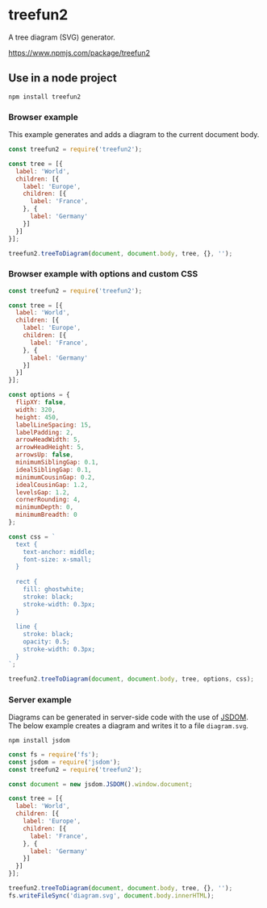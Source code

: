 # treefun2

A tree diagram (SVG) generator.

https://www.npmjs.com/package/treefun2

## Use in a node project

```shell
npm install treefun2
```

### Browser example

This example generates and adds a diagram to the current document body.

```javascript
const treefun2 = require('treefun2');

const tree = [{
  label: 'World',
  children: [{
    label: 'Europe',
    children: [{
      label: 'France',
    }, {
      label: 'Germany'
    }]
  }]
}];

treefun2.treeToDiagram(document, document.body, tree, {}, '');
```

### Browser example with options and custom CSS

```javascript
const treefun2 = require('treefun2');

const tree = [{
  label: 'World',
  children: [{
    label: 'Europe',
    children: [{
      label: 'France',
    }, {
      label: 'Germany'
    }]
  }]
}];

const options = {
  flipXY: false,
  width: 320,
  height: 450,
  labelLineSpacing: 15,
  labelPadding: 2,
  arrowHeadWidth: 5,
  arrowHeadHeight: 5,
  arrowsUp: false,
  minimumSiblingGap: 0.1,
  idealSiblingGap: 0.1,
  minimumCousinGap: 0.2,
  idealCousinGap: 1.2,
  levelsGap: 1.2,
  cornerRounding: 4,
  minimumDepth: 0,
  minimumBreadth: 0
};

const css = `
  text {
    text-anchor: middle;
    font-size: x-small;
  }
  
  rect {
    fill: ghostwhite;
    stroke: black;
    stroke-width: 0.3px;
  }
  
  line {
    stroke: black;
    opacity: 0.5;
    stroke-width: 0.3px;
  }
`;

treefun2.treeToDiagram(document, document.body, tree, options, css);
```

### Server example

Diagrams can be generated in server-side code with the use
of [JSDOM](https://github.com/jsdom/jsdom). The below example creates a diagram
and writes it to a file `diagram.svg`.

```shell
npm install jsdom
```

```javascript
const fs = require('fs');
const jsdom = require('jsdom');
const treefun2 = require('treefun2');

const document = new jsdom.JSDOM().window.document;

const tree = [{
  label: 'World',
  children: [{
    label: 'Europe',
    children: [{
      label: 'France',
    }, {
      label: 'Germany'
    }]
  }]
}];

treefun2.treeToDiagram(document, document.body, tree, {}, '');
fs.writeFileSync('diagram.svg', document.body.innerHTML);
```
